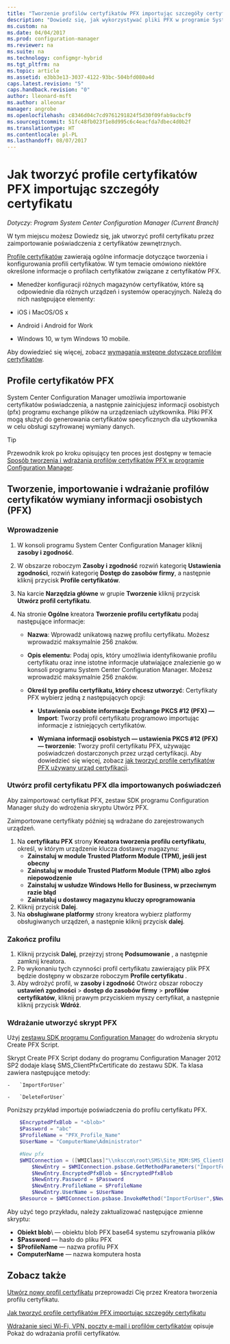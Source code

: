 ```yaml
---
title: "Tworzenie profilów certyfikatów PFX importując szczegóły certyfikatu | Dokumentacja firmy Microsoft"
description: "Dowiedz się, jak wykorzystywać pliki PFX w programie System Center Configuration Manager w celu wygenerowania certyfikatów specyficzne dla użytkownika, które obsługi wymiany zaszyfrowanych danych."
ms.custom: na
ms.date: 04/04/2017
ms.prod: configuration-manager
ms.reviewer: na
ms.suite: na
ms.technology: configmgr-hybrid
ms.tgt_pltfrm: na
ms.topic: article
ms.assetid: e3bb3e13-3037-4122-93bc-504bfd080a4d
caps.latest.revision: "5"
caps.handback.revision: "0"
author: lleonard-msft
ms.author: alleonar
manager: angrobe
ms.openlocfilehash: c8346d04c7cd9761291824f5d30f09fab9acbcf9
ms.sourcegitcommit: 51fc48fb023f1e8d995c6c4eacfda7dbec4d0b2f
ms.translationtype: HT
ms.contentlocale: pl-PL
ms.lasthandoff: 08/07/2017
---
```

# <a name="how-to-create-pfx-certificate-profiles-by-importing-certificate-details"></a>Jak tworzyć profile certyfikatów PFX importując szczegóły certyfikatu

*Dotyczy: Program System Center Configuration Manager (Current Branch)*


W tym miejscu możesz Dowiedz się, jak utworzyć profil certyfikatu przez zaimportowanie poświadczenia z certyfikatów zewnętrznych.  

[Profile certyfikatów](../../protect/deploy-use/introduction-to-certificate-profiles.md) zawierają ogólne informacje dotyczące tworzenia i konfigurowania profili certyfikatów. W tym temacie omówiono niektóre określone informacje o profilach certyfikatów związane z certyfikatów PFX.

-  Menedżer konfiguracji różnych magazynów certyfikatów, które są odpowiednie dla różnych urządzeń i systemów operacyjnych.  Należą do nich następujące elementy:

 -   iOS i MacOS/OS x
 -   Android i Android for Work
 -   Windows 10, w tym Windows 10 mobile.

Aby dowiedzieć się więcej, zobacz [wymagania wstępne dotyczące profilów certyfikatów](../../protect/plan-design/prerequisites-for-certificate-profiles.md).

## <a name="pfx-certificate-profiles"></a>Profile certyfikatów PFX
System Center Configuration Manager umożliwia importowanie certyfikatów poświadczenia, a następnie zainicjujesz informacji osobistych (pfx) programu exchange plików na urządzeniach użytkownika. Pliki PFX mogą służyć do generowania certyfikatów specyficznych dla użytkownika w celu obsługi szyfrowanej wymiany danych.

> [!TIP]  
>  Przewodnik krok po kroku opisujący ten proces jest dostępny w temacie [Sposób tworzenia i wdrażania profilów certyfikatów PFX w programie Configuration Manager](http://blogs.technet.com/b/karanrustagi/archive/2015/09/01/how-to-create-and-deploy-pfx-certificate-profiles-in-configuration-manager.aspx).  

## <a name="create-import-and-deploy-a-personal-information-exchange-pfx-certificate-profile"></a>Tworzenie, importowanie i wdrażanie profilów certyfikatów wymiany informacji osobistych (PFX)  

### <a name="get-started"></a>Wprowadzenie

1.  W konsoli programu System Center Configuration Manager kliknij **zasoby i zgodność**.  
2.  W obszarze roboczym **Zasoby i zgodność** rozwiń kategorię **Ustawienia zgodności**, rozwiń kategorię **Dostęp do zasobów firmy**, a następnie kliknij przycisk **Profile certyfikatów**.  

3.  Na karcie **Narzędzia główne** w grupie **Tworzenie** kliknij przycisk **Utwórz profil certyfikatu**.

4.  Na stronie **Ogólne** kreatora **Tworzenie profilu certyfikatu** podaj następujące informacje:  

    -   **Nazwa**: Wprowadź unikatową nazwę profilu certyfikatu. Możesz wprowadzić maksymalnie 256 znaków.  

    -   **Opis elementu**: Podaj opis, który umożliwia identyfikowanie profilu certyfikatu oraz inne istotne informacje ułatwiające znalezienie go w konsoli programu System Center Configuration Manager. Możesz wprowadzić maksymalnie 256 znaków.  

    -   **Określ typ profilu certyfikatu, który chcesz utworzyć**: Certyfikaty PFX wybierz jedną z następujących opcji:  

        -   **Ustawienia osobiste informacje Exchange PKCS #12 (PFX) — Import**: Tworzy profil certyfikatu programowo importując informacje z istniejących certyfikatów.  

        -   **Wymiana informacji osobistych — ustawienia PKCS #12 (PFX) — tworzenie**: Tworzy profil certyfikatu PFX, używając poświadczeń dostarczonych przez urząd certyfikacji.  Aby dowiedzieć się więcej, zobacz [jak tworzyć profile certyfikatów PFX używany urząd certyfikacji](../../mdm/deploy-use/create-pfx-certificate-profiles.md).


### <a name="create-a-pfx-certificate-profile-for-the-imported-credentials"></a>Utwórz profil certyfikatu PFX dla importowanych poświadczeń

Aby zaimportować certyfikat PFX, zestaw SDK programu Configuration Manager służy do wdrożenia skryptu Utwórz PFX. 

Zaimportowane certyfikaty później są wdrażane do zarejestrowanych urządzeń.

1. Na **certyfikatu PFX** strony **Kreatora tworzenia profilu certyfikatu**, określ, w którym urządzenie klucza dostawcy magazynu:
    -   **Zainstaluj w module Trusted Platform Module (TPM), jeśli jest obecny**  
    -   **Zainstaluj w module Trusted Platform Module (TPM) albo zgłoś niepowodzenie** 
    -   **Zainstaluj w usłudze Windows Hello for Business, w przeciwnym razie błąd** 
    -   **Zainstaluj u dostawcy magazynu kluczy oprogramowania** 
2. Kliknij przycisk **Dalej**. 
3. Na **obsługiwane platformy** strony kreatora wybierz platformy obsługiwanych urządzeń, a następnie kliknij przycisk **dalej**.

### <a name="finish-the-profile"></a>Zakończ profilu

1.  Kliknij przycisk **Dalej**, przejrzyj stronę **Podsumowanie** , a następnie zamknij kreatora.  
2.  Po wykonaniu tych czynności profil certyfikatu zawierający plik PFX będzie dostępny w obszarze roboczym **Profile certyfikatu** . 
3.  Aby wdrożyć profil, w **zasoby i zgodność** Otwórz obszar roboczy **ustawień zgodności** > **dostęp do zasobów firmy** > **profilów certyfikatów**, kliknij prawym przyciskiem myszy certyfikat, a następnie kliknij przycisk **Wdróż**. 

### <a name="deploy-a-create-pfx-script"></a>Wdrażanie utworzyć skrypt PFX

Użyj [zestawu SDK programu Configuration Manager](http://go.microsoft.com/fwlink/?LinkId=613525) do wdrożenia skryptu Create PFX Script. 

Skrypt Create PFX Script dodany do programu Configuration Manager 2012 SP2 dodaje klasę SMS_ClientPfxCertificate do zestawu SDK. Ta klasa zawiera następujące metody:  

    -   `ImportForUser`  

    -   `DeleteForUser`  

Poniższy przykład importuje poświadczenia do profilu certyfikatu PFX.

``` powershell
    $EncryptedPfxBlob = "<blob>"  
    $Password = "abc"  
    $ProfileName = "PFX_Profile_Name"  
    $UserName = "ComputerName\Administrator"  

    #New pfx  
    $WMIConnection = ([WMIClass]"\\nksccm\root\SMS\Site_MDM:SMS_ClientPfxCertificate")  
        $NewEntry = $WMIConnection.psbase.GetMethodParameters("ImportForUser")  
        $NewEntry.EncryptedPfxBlob = $EncryptedPfxBlob  
        $NewEntry.Password = $Password  
        $NewEntry.ProfileName = $ProfileName  
        $NewEntry.UserName = $UserName  
    $Resource = $WMIConnection.psbase.InvokeMethod("ImportForUser",$NewEntry,$null)  
```  

Aby użyć tego przykładu, należy zaktualizować następujące zmienne skryptu:  

   -   **Obiekt blob**\ — obiektu blob PFX base64 systemu szyfrowania plików  
   -   **$Password** — hasło do pliku PFX  
   -   **$ProfileName** — nazwa profilu PFX  
   -   **ComputerName** — nazwa komputera hosta   

## <a name="see-also"></a>Zobacz także
[Utwórz nowy profil certyfikatu](../../protect/deploy-use/create-certificate-profiles.md) przeprowadzi Cię przez Kreatora tworzenia profilu certyfikatu.

[Jak tworzyć profile certyfikatów PFX importując szczegóły certyfikatu](../../mdm/deploy-use/create-pfx-certificate-profiles.md)

[Wdrażanie sieci Wi-Fi, VPN, poczty e-mail i profilów certyfikatów](../../protect/deploy-use/deploy-wifi-vpn-email-cert-profiles.md) opisuje Pokaż do wdrażania profili certyfikatów.